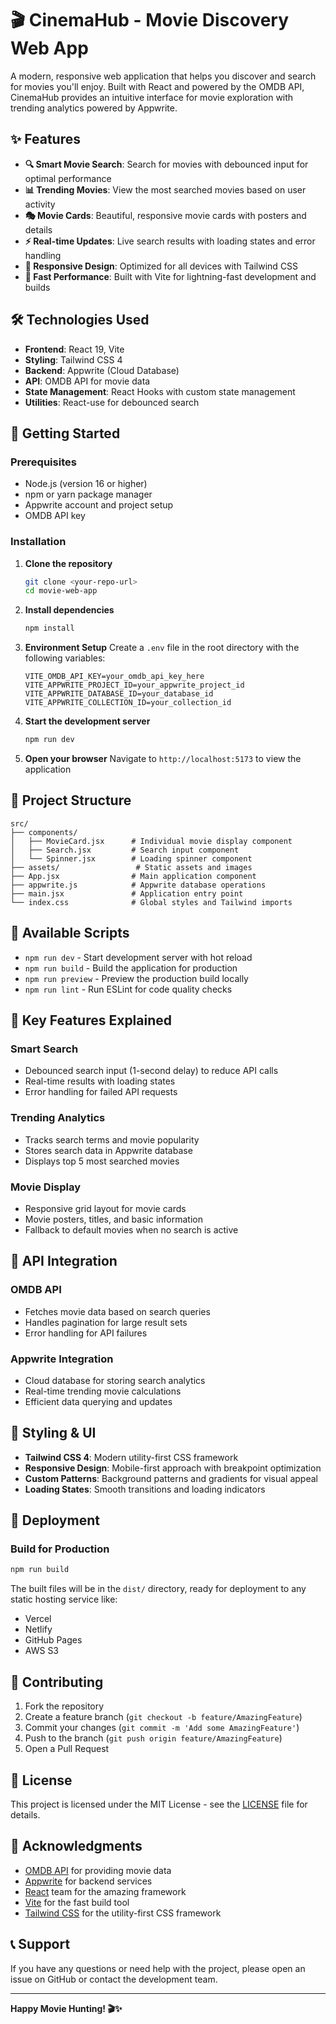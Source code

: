 # 🎬 CinemaHub - Movie Discovery Web App

A modern, responsive web application that helps you discover and search for movies you'll enjoy. Built with React and powered by the OMDB API, CinemaHub provides an intuitive interface for movie exploration with trending analytics powered by Appwrite.

## ✨ Features

- **🔍 Smart Movie Search**: Search for movies with debounced input for optimal performance
- **📊 Trending Movies**: View the most searched movies based on user activity
- **🎭 Movie Cards**: Beautiful, responsive movie cards with posters and details
- **⚡ Real-time Updates**: Live search results with loading states and error handling
- **📱 Responsive Design**: Optimized for all devices with Tailwind CSS
- **🚀 Fast Performance**: Built with Vite for lightning-fast development and builds

## 🛠️ Technologies Used

- **Frontend**: React 19, Vite
- **Styling**: Tailwind CSS 4
- **Backend**: Appwrite (Cloud Database)
- **API**: OMDB API for movie data
- **State Management**: React Hooks with custom state management
- **Utilities**: React-use for debounced search

## 🚀 Getting Started

### Prerequisites

- Node.js (version 16 or higher)
- npm or yarn package manager
- Appwrite account and project setup
- OMDB API key

### Installation

1. **Clone the repository**
   ```bash
   git clone <your-repo-url>
   cd movie-web-app
   ```

2. **Install dependencies**
   ```bash
   npm install
   ```

3. **Environment Setup**
   Create a `.env` file in the root directory with the following variables:
   ```env
   VITE_OMDB_API_KEY=your_omdb_api_key_here
   VITE_APPWRITE_PROJECT_ID=your_appwrite_project_id
   VITE_APPWRITE_DATABASE_ID=your_database_id
   VITE_APPWRITE_COLLECTION_ID=your_collection_id
   ```

4. **Start the development server**
   ```bash
   npm run dev
   ```

5. **Open your browser**
   Navigate to `http://localhost:5173` to view the application

## 📁 Project Structure

```
src/
├── components/
│   ├── MovieCard.jsx      # Individual movie display component
│   ├── Search.jsx         # Search input component
│   └── Spinner.jsx        # Loading spinner component
├── assets/                 # Static assets and images
├── App.jsx                # Main application component
├── appwrite.js            # Appwrite database operations
├── main.jsx               # Application entry point
└── index.css              # Global styles and Tailwind imports
```

## 🔧 Available Scripts

- `npm run dev` - Start development server with hot reload
- `npm run build` - Build the application for production
- `npm run preview` - Preview the production build locally
- `npm run lint` - Run ESLint for code quality checks

## 🌟 Key Features Explained

### Smart Search
- Debounced search input (1-second delay) to reduce API calls
- Real-time results with loading states
- Error handling for failed API requests

### Trending Analytics
- Tracks search terms and movie popularity
- Stores search data in Appwrite database
- Displays top 5 most searched movies

### Movie Display
- Responsive grid layout for movie cards
- Movie posters, titles, and basic information
- Fallback to default movies when no search is active

## 🔌 API Integration

### OMDB API
- Fetches movie data based on search queries
- Handles pagination for large result sets
- Error handling for API failures

### Appwrite Integration
- Cloud database for storing search analytics
- Real-time trending movie calculations
- Efficient data querying and updates

## 🎨 Styling & UI

- **Tailwind CSS 4**: Modern utility-first CSS framework
- **Responsive Design**: Mobile-first approach with breakpoint optimization
- **Custom Patterns**: Background patterns and gradients for visual appeal
- **Loading States**: Smooth transitions and loading indicators

## 🚀 Deployment

### Build for Production
```bash
npm run build
```

The built files will be in the `dist/` directory, ready for deployment to any static hosting service like:
- Vercel
- Netlify
- GitHub Pages
- AWS S3

## 🤝 Contributing

1. Fork the repository
2. Create a feature branch (`git checkout -b feature/AmazingFeature`)
3. Commit your changes (`git commit -m 'Add some AmazingFeature'`)
4. Push to the branch (`git push origin feature/AmazingFeature`)
5. Open a Pull Request

## 📝 License

This project is licensed under the MIT License - see the [LICENSE](LICENSE) file for details.

## 🙏 Acknowledgments

- [OMDB API](https://www.omdbapi.com/) for providing movie data
- [Appwrite](https://appwrite.io/) for backend services
- [React](https://reactjs.org/) team for the amazing framework
- [Vite](https://vitejs.dev/) for the fast build tool
- [Tailwind CSS](https://tailwindcss.com/) for the utility-first CSS framework

## 📞 Support

If you have any questions or need help with the project, please open an issue on GitHub or contact the development team.

---

**Happy Movie Hunting! 🎬✨**
